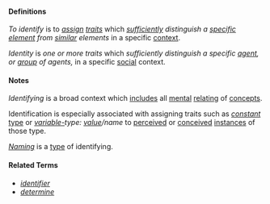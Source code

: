 #### Definitions

*To identify* is to *[assign](https://github.com/gcassel/Modular-Organization-Terminology/blob/master/terms/assign.md) [traits](https://github.com/gcassel/Modular-Organization-Terminology/blob/master/terms/trait.md)* which *[sufficiently](https://github.com/gcassel/Modular-Organization-Terminology/blob/master/terms/suffice.md) distinguish a [specific](https://github.com/gcassel/Modular-Organization-Terminology/blob/master/terms/specific.md) [element](https://github.com/gcassel/Modular-Organization-Terminology/blob/master/terms/element.md) from [similar](https://github.com/gcassel/Modular-Organization-Terminology/blob/master/terms/similar.md) elements* in a specific [context](https://github.com/gcassel/Modular-Organization-Terminology/blob/master/terms/context.md).

*Identity* is *one or more traits* which *sufficiently distinguish a specific [agent](https://github.com/gcassel/Modular-Organization-Terminology/blob/master/terms/agent.md), or [group](https://github.com/gcassel/Modular-Organization-Terminology/blob/master/terms/group.md) of agents,* in a specific [social](https://github.com/gcassel/Modular-Organization-Terminology/blob/master/terms/social.md) context.

#### Notes

*Identifying* is a broad context which [includes](https://github.com/gcassel/Modular-Organization-Terminology/blob/master/terms/include.md) all [mental](https://github.com/gcassel/Modular-Organization-Terminology/blob/master/terms/mental.md) [relating](https://github.com/gcassel/Modular-Organization-Terminology/blob/master/terms/relate.md) of [concepts](https://github.com/gcassel/Modular-Organization-Terminology/blob/master/terms/concept.md).

Identification is especially associated with assigning traits such as *[constant](https://github.com/gcassel/Modular-Organization-Terminology/blob/master/terms/constant.md)* [type](https://github.com/gcassel/Modular-Organization-Terminology/blob/master/terms/type.md) or *[variable-](https://github.com/gcassel/Modular-Organization-Terminology/blob/master/terms/variable.md)type: [value](https://github.com/gcassel/Modular-Organization-Terminology/blob/master/terms/value.md)/name* to [perceived](https://github.com/gcassel/Modular-Organization-Terminology/blob/master/terms/perceive.md) or [conceived](https://github.com/gcassel/Modular-Organization-Terminology/blob/master/terms/concept.md) [instances](https://github.com/gcassel/Modular-Organization-Terminology/blob/master/terms/instance.md) of those type. 

*[Naming](https://github.com/gcassel/Modular-Organization-Terminology/blob/master/terms/name.md)* is a [type](https://github.com/gcassel/Modular-Organization-Terminology/blob/master/terms/type.md) of identifying.

#### Related Terms

* *[identifier](https://github.com/gcassel/Modular-Organization-Terminology/blob/master/terms/identifier.md)*
* *[determine](https://github.com/gcassel/Modular-Organization-Terminology/blob/master/terms/determine.md)*
